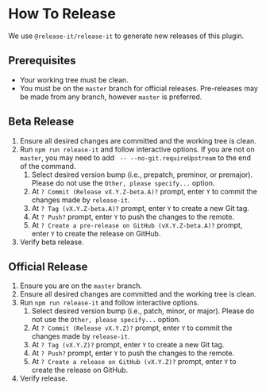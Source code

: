 # How To Release

We use `@release-it/release-it` to generate new releases of this plugin.

## Prerequisites

- Your working tree must be clean.
- You must be on the `master` branch for official releases. Pre-releases may be made from any branch, however `master` is preferred.

## Beta Release

1. Ensure all desired changes are committed and the working tree is clean.
2. Run `npm run release-it` and follow interactive options. If you are not on `master`, you may need to add ` -- --no-git.requireUpstream` to the end of the command.
   1. Select desired version bump (i.e., prepatch, preminor, or premajor). Please do not use the `Other, please specify...` option.
   2. At `? Commit (Release vX.Y.Z-beta.A)?` prompt, enter `Y` to commit the changes made by `release-it`.
   3. At `? Tag (vX.Y.Z-beta.A)?` prompt, enter `Y` to create a new Git tag.
   4. At `? Push?` prompt, enter `Y` to push the changes to the remote.
   5. At `? Create a pre-release on GitHub (vX.Y.Z-beta.A)?` prompt, enter `Y` to create the release on GitHub.
3. Verify beta release.
## Official Release

1. Ensure you are on the `master` branch.
2. Ensure all desired changes are committed and the working tree is clean.
3. Run `npm run release-it` and follow interactive options.
   1. Select desired version bump (i.e., patch, minor, or major). Please do not use the `Other, please specify...` option.
   2. At `? Commit (Release vX.Y.Z)?` prompt, enter `Y` to commit the changes made by `release-it`.
   3. At `? Tag (vX.Y.Z)?` prompt, enter `Y` to create a new Git tag.
   4. At `? Push?` prompt, enter `Y` to push the changes to the remote.
   5. At `? Create a release on GitHub (vX.Y.Z)?` prompt, enter `Y` to create the release on GitHub.
4. Verify release.
